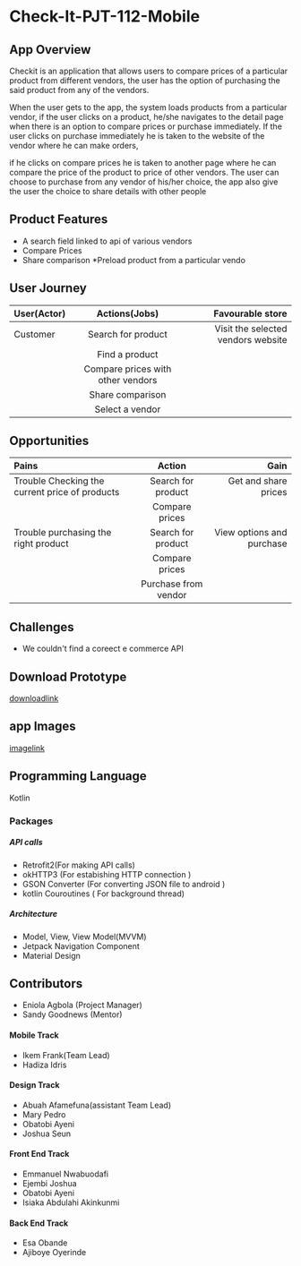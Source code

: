 # Check-It-PJT-112-Mobile
## App Overview
Checkit is an application that allows users to compare prices of a particular product from different vendors, 
the user has the option of purchasing the said product from any of the vendors.

When the user gets to the app, the system loads products from a particular vendor, 
if the user clicks on a product, he/she navigates to the detail page when there is an option to compare prices or purchase immediately.
If the user clicks on purchase immediately he is taken to the website of the vendor where he can make orders, 

if he clicks on compare prices he is taken to another page where he can compare the price of the product to price of other vendors.
The user can choose to purchase from any vendor of his/her choice, the app also give the user the choice to share details with other people

## Product Features
* A search field linked to api of various vendors
* Compare Prices
* Share comparison
*Preload product from a particular vendo

## User Journey
|User(Actor)|Actions(Jobs)|Favourable store|
|:---        |  :-----:    |   ----:|
|Customer|Search for product|Visit the selected vendors website|
|         |Find a product|                                    |
|         |Compare prices with other vendors|                   |
|         |Share comparison                |                   |
|         |Select a vendor                 |                   |

## Opportunities 
|Pains|Action |Gain|
|:---  |:-----:|  ----:|
|Trouble Checking the current price of products|Search for product|Get and share prices|
|                                              |Compare prices  |                      |
|Trouble purchasing the right product          |Search for product|View options and purchase|     
|                                              |Compare prices|                             |     
|                                              |Purchase from vendor|                       |      


## Challenges
* We couldn't find a coreect e commerce API

## Download Prototype
[downloadlink](https://drive.google.com/file/d/1zbKS9mKmiLSCOzFK5u6A6KDMoSBOJrXa/view?usp=drivesdk)

## app Images
[imagelink](https://drive.google.com/file/d/1zf5cX2YLE9JiQi04O9OflfBRq-rKnG2r/view?usp=drivesdk)

## Programming Language
Kotlin
### Packages
##### API calls
* Retrofit2(For making API calls)
* okHTTP3 (For estabishing HTTP connection )
* GSON Converter (For converting JSON file to android )
* kotlin Couroutines ( For background thread)

##### Architecture
* Model, View, View Model(MVVM)
* Jetpack Navigation Component
* Material Design


## Contributors
* Eniola Agbola (Project Manager)
* Sandy Goodnews (Mentor)
#### Mobile Track
* Ikem Frank(Team Lead)
* Hadiza Idris
#### Design Track
* Abuah Afamefuna(assistant Team Lead)
* Mary Pedro
* Obatobi Ayeni
* Joshua Seun
#### Front End Track
* Emmanuel Nwabuodafi
* Ejembi Joshua
* Obatobi Ayeni
* Isiaka Abdulahi Akinkunmi
#### Back End Track
* Esa Obande
* Ajiboye Oyerinde

